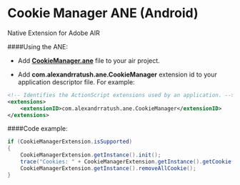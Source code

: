 Cookie Manager ANE (Android)
=============================
Native Extension for Adobe AIR

####Using the ANE:

* Add **[CookieManager.ane](https://github.com/alexandrratush/Cookie-Manager-ANE/tree/master/ane/bin)** file to your air project.

* Add **com.alexandrratush.ane.CookieManager** extension id to your application descriptor file. For example:
```xml
<!-- Identifies the ActionScript extensions used by an application. -->
<extensions>
	<extensionID>com.alexandrratush.ane.CookieManager</extensionID>
</extensions>
```

####Code example:

```ActionScript
if (CookieManagerExtension.isSupported)
{
	CookieManagerExtension.getInstance().init();
	trace("Cookies: " + CookieManagerExtension.getInstance().getCookie("http://vk.com/"));
	CookieManagerExtension.getInstance().removeAllCookie();
}
```